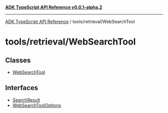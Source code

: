 [**ADK TypeScript API Reference v0.0.1-alpha.2**](../../../README.md)

***

[ADK TypeScript API Reference](../../../modules.md) / tools/retrieval/WebSearchTool

# tools/retrieval/WebSearchTool

## Classes

- [WebSearchTool](classes/WebSearchTool.md)

## Interfaces

- [SearchResult](interfaces/SearchResult.md)
- [WebSearchToolOptions](interfaces/WebSearchToolOptions.md)
